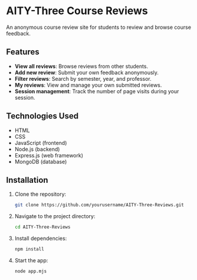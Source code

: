 # AITY-Three Course Reviews

An anonymous course review site for students to review and browse course feedback.

## Features

- **View all reviews**: Browse reviews from other students.
- **Add new review**: Submit your own feedback anonymously.
- **Filter reviews**: Search by semester, year, and professor.
- **My reviews**: View and manage your own submitted reviews.
- **Session management**: Track the number of page visits during your session.

## Technologies Used

- HTML
- CSS
- JavaScript (frontend)
- Node.js (backend)
- Express.js (web framework)
- MongoDB (database)

## Installation

1. Clone the repository:
   ```bash
   git clone https://github.com/yourusername/AITY-Three-Reviews.git
    ```

2. Navigate to the project directory:

    ```bash
    cd AITY-Three-Reviews
    ```
    
3. Install dependencies:

    ```bash
    npm install
    ```
    
4. Start the app:

    ```bash
    node app.mjs
    ```
